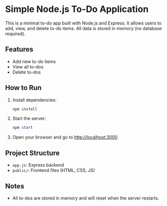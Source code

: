 # Simple Node.js To-Do Application

This is a minimal to-do app built with Node.js and Express. It allows users to add, view, and delete to-do items. All data is stored in memory (no database required).

## Features
- Add new to-do items
- View all to-dos
- Delete to-dos

## How to Run
1. Install dependencies:
   ```powershell
   npm install
   ```
2. Start the server:
   ```powershell
   npm start
   ```
3. Open your browser and go to [http://localhost:3000](http://localhost:3000)

## Project Structure
- `app.js`: Express backend
- `public/`: Frontend files (HTML, CSS, JS)

## Notes
- All to-dos are stored in memory and will reset when the server restarts.
